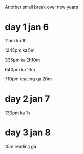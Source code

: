 Another small break over new years

# day 1 jan 6

11am ka 1h

1245pm ka 5m

335pm ka 2h10m

640pm ka 10m

710pm reading ga 20m

# day 2 jan 7

130pm ka 1h

# day 3 jan 8

10m reading ga